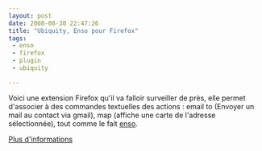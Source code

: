 ```yaml
---
layout: post
date: 2008-08-30 22:47:26
title: "Ubiquity, Enso pour Firefox"
tags:
 - enso
 - firefox
 - plugin
 - ubiquity

---
```


Voici une extension Firefox qu'il va falloir surveiller de près, elle permet d'associer à des commandes textuelles des actions : email to (Envoyer un mail au contact via gmail), map (affiche une carte de l'adresse sélectionnée), tout comme le fait [enso](http://static.zenithar.org/2008/02/13/encore-mieux-que-katapult-oui-ca-existe/).

[Plus d'informations](http://labs.mozilla.com/2008/08/introducing-ubiquity/)
